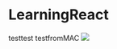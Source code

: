# LearningReact

testtest
testfromMAC
[![](https://i.imgur.com/t3JvslK.jpg)](https://github.com/gutpdn)
